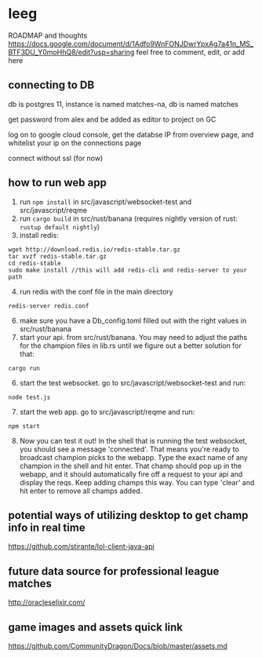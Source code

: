 # leeg
ROADMAP and thoughts
https://docs.google.com/document/d/1Adfo9WnFONJDwrYpxAg7a41n_MS_BTF3DU_Y0moHhQ8/edit?usp=sharing
feel free to comment, edit, or add here

## connecting to DB
db is postgres 11, instance is named matches-na, db is named matches

get password from alex and be added as editor to project on GC

log on to google cloud console, get the databse IP from overview page, and whitelist your ip on the connections page

connect without ssl (for now)

## how to run web app
1. run `npm install` in src/javascript/websocket-test and src/javascript/reqme
2. run `cargo build` in src/rust/banana (requires nightly version of rust: `rustup default nightly`)
3. install redis:
 ```
 wget http://download.redis.io/redis-stable.tar.gz
tar xvzf redis-stable.tar.gz
cd redis-stable
sudo make install //this will add redis-cli and redis-server to your path
 ```
 4. run redis with the conf file in the main directory
 ```
 redis-server redis.conf
 ```
 6. make sure you have a Db_config.toml filled out with the right values in src/rust/banana
 5. start your api. from src/rust/banana. You may need to adjust the paths for the champion files in lib.rs until we figure out a better solution for that:
 ```
 cargo run
 ```
 6. start the test websocket. go to src/javascript/websocket-test and run:
 ```
 node test.js
 ```
 7. start the web app. go to src/javascript/reqme and run:
 ```
 npm start
 ```
 8. Now you can test it out! In the shell that is running the test websocket, you should see a message 'connected'. That means you're ready to broadcast champion picks to the webapp. Type the exact name of any champion in the shell and hit enter. That champ should pop up in the webapp, and it should automatically fire off a request to your api and display the reqs. Keep adding champs this way. You can type 'clear' and hit enter to remove all champs added. 

## potential ways of utilizing desktop to get champ info in real time

https://github.com/stirante/lol-client-java-api

## future data source for professional league matches 
http://oracleselixir.com/

## game images and assets quick link
https://github.com/CommunityDragon/Docs/blob/master/assets.md

